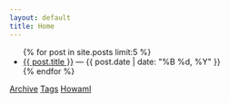 ```yaml
---
layout: default
title: Home
---
```


<ul>
  {% for post in site.posts limit:5 %}
    <li><a href="{{ post.url }}">{{ post.title }}</a> — {{ post.date | date: "%B %d, %Y" }}</li>
  {% endfor %}
</ul>

<a href="/archive/">Archive</a>
<a href="/tag/">Tags</a>
<a href="/tag/">HowamI</a>




